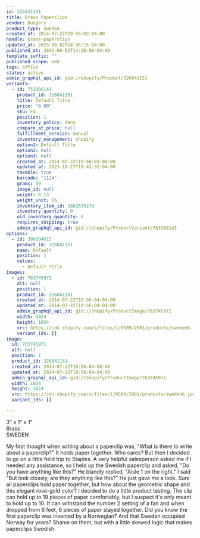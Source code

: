 ```yaml
---
id: 326841151
title: Brass Paperclips
vendor: Bungers
product_type: Sweden
created_at: 2014-07-22T19:56:02-04:00
handle: brass-paperclips
updated_at: 2023-08-02T14:36:15-04:00
published_at: 2011-06-02T14:28:00-04:00
template_suffix: ""
published_scope: web
tags: office
status: active
admin_graphql_api_id: gid://shopify/Product/326841151
variants:
  - id: 753308143
    product_id: 326841151
    title: Default Title
    price: "6.00"
    sku: F4
    position: 1
    inventory_policy: deny
    compare_at_price: null
    fulfillment_service: manual
    inventory_management: shopify
    option1: Default Title
    option2: null
    option3: null
    created_at: 2014-07-22T19:56:03-04:00
    updated_at: 2023-10-27T19:42:32-04:00
    taxable: true
    barcode: "1124"
    grams: 59
    image_id: null
    weight: 0.13
    weight_unit: lb
    inventory_item_id: 1882635270
    inventory_quantity: 0
    old_inventory_quantity: 0
    requires_shipping: true
    admin_graphql_api_id: gid://shopify/ProductVariant/753308143
options:
  - id: 386504615
    product_id: 326841151
    name: Default
    position: 1
    values:
      - Default Title
images:
  - id: 763745971
    alt: null
    position: 1
    product_id: 326841151
    created_at: 2014-07-22T19:56:04-04:00
    updated_at: 2014-07-22T19:56:04-04:00
    admin_graphql_api_id: gid://shopify/ProductImage/763745971
    width: 1024
    height: 1024
    src: https://cdn.shopify.com/s/files/1/0589/2901/products/sweden6.jpeg?v=1406073364
    variant_ids: []
image:
  id: 763745971
  alt: null
  position: 1
  product_id: 326841151
  created_at: 2014-07-22T19:56:04-04:00
  updated_at: 2014-07-22T19:56:04-04:00
  admin_graphql_api_id: gid://shopify/ProductImage/763745971
  width: 1024
  height: 1024
  src: https://cdn.shopify.com/s/files/1/0589/2901/products/sweden6.jpeg?v=1406073364
  variant_ids: []

---
```


3" x 1" x 1"  
Brass  
SWEDEN

My first thought when writing about a paperclip was, "What is there to write about a paperclip?" It holds paper together. Who cares? But then I decided to go on a little field trip to Staples. A very helpful salesperson asked me if I needed any assistance, so I held up the Swedish paperclip and asked, "Do you have anything like this?" He blandly replied, "Aisle 1 on the right." I said "But look closely, are they anything like this?" He just gave me a look. Sure all paperclips hold paper together, but how about the geometric shape and this elegant rose-gold color? I decided to do a little product testing. The clip can hold up to 19 pieces of paper comfortably, but I suspect it's only meant to hold up to 10. It can withstand the number 2 setting of a fan and when dropped from 6 feet, 6 pieces of paper stayed together. Did you know the first paperclip was invented by a Norwegian? And that Sweden occupied Norway for years? Shame on them, but with a little skewed logic that makes paperclips Swedish.